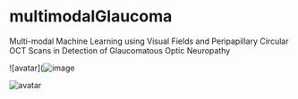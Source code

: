 # multimodalGlaucoma
Multi-modal Machine Learning using Visual Fields and Peripapillary Circular OCT Scans in Detection of Glaucomatous Optic Neuropathy

![avatar](![image](https://user-images.githubusercontent.com/57675424/115985206-52c61200-a5dd-11eb-9283-df25ced78fb9.png)

![avatar](https://user-images.githubusercontent.com/57675424/115985170-2dd19f00-a5dd-11eb-9a1c-fcdb775ccfb5.png)
